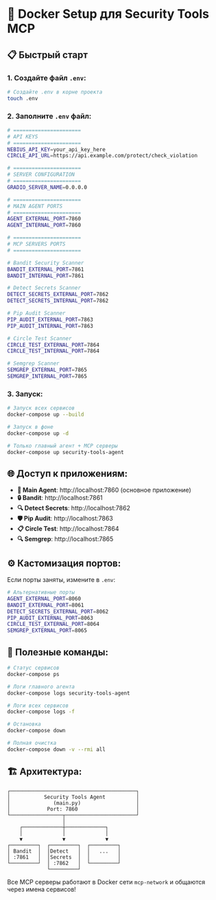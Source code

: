 # 🚀 Docker Setup для Security Tools MCP

## 📋 Быстрый старт

### 1. Создайте файл `.env`:
```bash
# Создайте .env в корне проекта
touch .env
```

### 2. Заполните `.env` файл:
```bash
# ======================
# API KEYS
# ======================
NEBIUS_API_KEY=your_api_key_here
CIRCLE_API_URL=https://api.example.com/protect/check_violation

# ======================
# SERVER CONFIGURATION
# ======================
GRADIO_SERVER_NAME=0.0.0.0

# ======================
# MAIN AGENT PORTS
# ======================
AGENT_EXTERNAL_PORT=7860
AGENT_INTERNAL_PORT=7860

# ======================
# MCP SERVERS PORTS
# ======================

# Bandit Security Scanner
BANDIT_EXTERNAL_PORT=7861
BANDIT_INTERNAL_PORT=7861

# Detect Secrets Scanner
DETECT_SECRETS_EXTERNAL_PORT=7862
DETECT_SECRETS_INTERNAL_PORT=7862

# Pip Audit Scanner
PIP_AUDIT_EXTERNAL_PORT=7863
PIP_AUDIT_INTERNAL_PORT=7863

# Circle Test Scanner
CIRCLE_TEST_EXTERNAL_PORT=7864
CIRCLE_TEST_INTERNAL_PORT=7864

# Semgrep Scanner
SEMGREP_EXTERNAL_PORT=7865
SEMGREP_INTERNAL_PORT=7865
```

### 3. Запуск:
```bash
# Запуск всех сервисов
docker-compose up --build

# Запуск в фоне
docker-compose up -d

# Только главный агент + MCP серверы
docker-compose up security-tools-agent
```

## 🌐 Доступ к приложениям:

- **🎯 Main Agent**: http://localhost:7860 (основное приложение)
- **🔒 Bandit**: http://localhost:7861
- **🔍 Detect Secrets**: http://localhost:7862  
- **🛡️ Pip Audit**: http://localhost:7863
- **📋 Circle Test**: http://localhost:7864
- **🔍 Semgrep**: http://localhost:7865

## ⚙️ Кастомизация портов:

Если порты заняты, измените в `.env`:
```bash
# Альтернативные порты
AGENT_EXTERNAL_PORT=8060
BANDIT_EXTERNAL_PORT=8061
DETECT_SECRETS_EXTERNAL_PORT=8062
PIP_AUDIT_EXTERNAL_PORT=8063
CIRCLE_TEST_EXTERNAL_PORT=8064
SEMGREP_EXTERNAL_PORT=8065
```

## 🔧 Полезные команды:

```bash
# Статус сервисов
docker-compose ps

# Логи главного агента
docker-compose logs security-tools-agent

# Логи всех сервисов
docker-compose logs -f

# Остановка
docker-compose down

# Полная очистка
docker-compose down -v --rmi all
```

## 🏗️ Архитектура:

```
┌─────────────────────────────────────────┐
│           Security Tools Agent          │
│              (main.py)                  │
│            Port: 7860                   │
└─────────────────┬───────────────────────┘
                  │
    ┌─────────────┼─────────────┐
    │             │             │
    ▼             ▼             ▼
┌─────────┐  ┌─────────┐  ┌─────────┐
│ Bandit  │  │Detect   │  │   ...   │
│ :7861   │  │Secrets  │  │         │
└─────────┘  │ :7862   │  └─────────┘
             └─────────┘
```

Все MCP серверы работают в Docker сети `mcp-network` и общаются через имена сервисов! 